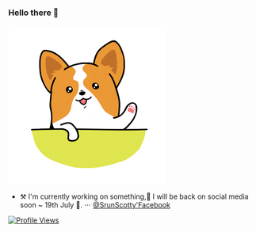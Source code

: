 ### Hello there 👋

![Hello](https://github.com/ChumSrun/ChumSrun/raw/master/hello.gif)

- ⚒ I'm currently working on something,🚀 I will be back on social media soon ~ 19th July 💚.
⋅⋅⋅ [@SrunScotty'Facebook](https://www.facebook.com/srun.scotty.7)

[![Profile Views](http://hits.dwyl.com/ChumSrun/ChumSrun.svg)](https://github.com/ChumSrun)
